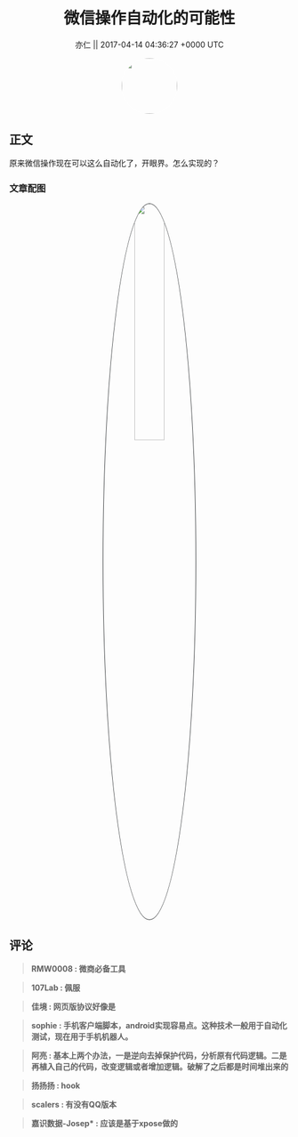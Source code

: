 <h1 align="center">微信操作自动化的可能性</h1>




<p align="center">
    <a>亦仁 || 2017-04-14 04:36:27 &#43;0000 UTC</a>
</p>

<div align="center">
    <img src="https://images.zsxq.com/Fn3NQqCN8nuGF86yZPXSbEsl0mb3?e=1590940799&amp;token=kIxbL07-8jAj8w1n4s9zv64FuZZNEATmlU_Vm6zD:pfbNc8W3hS0oYG_hyXXh_rHMHuc=" width="100" height="100" style="border:1px solid;border-radius:50%; color:#ffffff"/>
</div>




## 正文

<div>
原来微信操作现在可以这么自动化了，开眼界。怎么实现的？
</div>

### 文章配图

<div class="image" align="center">

<img src="https://images.zsxq.com/Fl1DhlNdzV1QCp_sG6q_phBvXIiS?e=1590940799&amp;token=kIxbL07-8jAj8w1n4s9zv64FuZZNEATmlU_Vm6zD:3NJNUIy0EWATi2FUVJ0WzCUZTGo=" width="33%" height="33%" style="border:1px solid;border-radius:50%; color:#3c3f41"/>

</div>


## 评论

<div align="left">
<div>

<blockquote >
<span> <strong>RMW0008 : 微商必备工具 </strong></span>
</blockquote>

<blockquote >
<span> <strong>107Lab : 佩服 </strong></span>
</blockquote>

<blockquote >
<span> <strong>佳境 : 网页版协议好像是 </strong></span>
</blockquote>

<blockquote >
<span> <strong>sophie : 手机客户端脚本，android实现容易点。这种技术一般用于自动化测试，现在用于手机机器人。 </strong></span>
</blockquote>

<blockquote >
<span> <strong>阿亮 : 基本上两个办法，一是逆向去掉保护代码，分析原有代码逻辑。二是再植入自己的代码，改变逻辑或者增加逻辑。破解了之后都是时间堆出来的 </strong></span>
</blockquote>

<blockquote >
<span> <strong>扬扬扬 : hook </strong></span>
</blockquote>

<blockquote >
<span> <strong>scalers : 有没有QQ版本 </strong></span>
</blockquote>

<blockquote >
<span> <strong>嘉识数据-Josep* : 应该是基于xpose做的 </strong></span>
</blockquote>

</div>
</div>